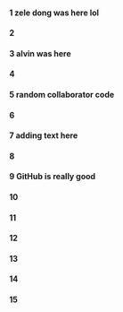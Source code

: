#### 1 zele dong was here lol
#### 2
#### 3 alvin was here
#### 4
#### 5 random collaborator code
#### 6
#### 7 adding text here
#### 8
#### 9 GitHub is really good
#### 10
#### 11
#### 12
#### 13
#### 14
#### 15